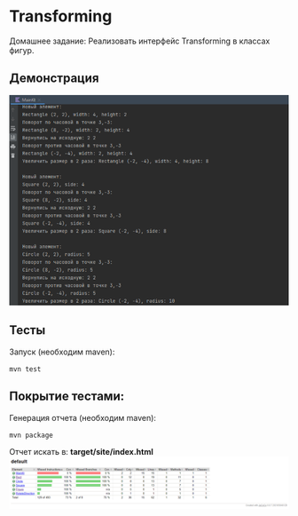 # Transforming
Домашнее задание: Реализовать интерфейс Transforming
в классах фигур.
## Демонстрация
![alt demo](https://github.com/vladnov138/kotlin_practice/blob/main/Figures/assets/demo.png)
## Тесты
Запуск (необходим maven):
```
mvn test
```
## Покрытие тестами:
Генерация отчета (необходим maven):
```
mvn package
```
Отчет искать в: **target/site/index.html**
![alt coverage](https://github.com/vladnov138/kotlin_practice/blob/main/Figures/assets/coverage.png)